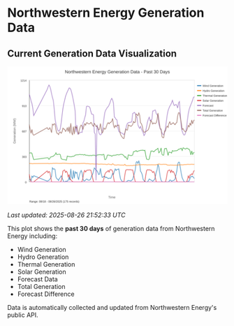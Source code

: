 # Northwestern Energy Generation Data

## Current Generation Data Visualization

![Northwestern Energy Generation Data](images/nwe_generation_plot.svg)

*Last updated: 2025-08-26 21:52:33 UTC*

This plot shows the **past 30 days** of generation data from Northwestern Energy including:
- Wind Generation
- Hydro Generation  
- Thermal Generation
- Solar Generation
- Forecast Data
- Total Generation
- Forecast Difference

Data is automatically collected and updated from Northwestern Energy's public API.

